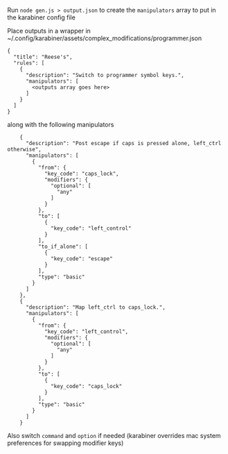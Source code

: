 Run `node gen.js > output.json` to create the `manipulators` array to put in the karabiner config file

Place outputs in a wrapper in ~/.config/karabiner/assets/complex_modifications/programmer.json

```
{
  "title": "Reese's",
  "rules": [
    {
      "description": "Switch to programmer symbol keys.",
      "manipulators": [
        <outputs array goes here>
      ]
    }
  ]
}
```

along with the following manipulators
```
    {
      "description": "Post escape if caps is pressed alone, left_ctrl otherwise",
      "manipulators": [
        {
          "from": {
            "key_code": "caps_lock",
            "modifiers": {
              "optional": [
                "any"
              ]
            }
          },
          "to": [
            {
              "key_code": "left_control"
            }
          ],
          "to_if_alone": [
            {
              "key_code": "escape"
            }
          ],
          "type": "basic"
        }
      ]
    },
    {
      "description": "Map left_ctrl to caps_lock.",
      "manipulators": [
        {
          "from": {
            "key_code": "left_control",
            "modifiers": {
              "optional": [
                "any"
              ]
            }
          },
          "to": [
            {
              "key_code": "caps_lock"
            }
          ],
          "type": "basic"
        }
      ]
    }
```

Also switch `command` and `option` if needed (karabiner overrides mac system preferences for swapping modifier keys)
